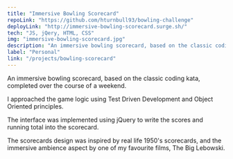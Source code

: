 ```yaml
---
title: "Immersive Bowling Scorecard"
repoLink: "https://github.com/hturnbull93/bowling-challenge"
deployLink: "http://immersive-bowling-scorecard.surge.sh/"
tech: "JS, jQery, HTML, CSS"
img: "immersive-bowling-scorecard.jpg"
description: "An immersive bowling scorecard, based on the classic coding kata, design inspired by The Big Lebowski."
label: "Personal"
link: "/projects/bowling-scorecard"
---
```


An immersive bowling scorecard, based on the classic coding kata, completed over the course of a weekend.

I approached the game logic using Test Driven Development and Object Oriented principles.

The interface was implemented using jQuery to write the scores and running total into the scorecard.

The scorecards design was inspired by real life 1950's scorecards, and the immersive ambience aspect by one of my favourite films, The Big Lebowski.
